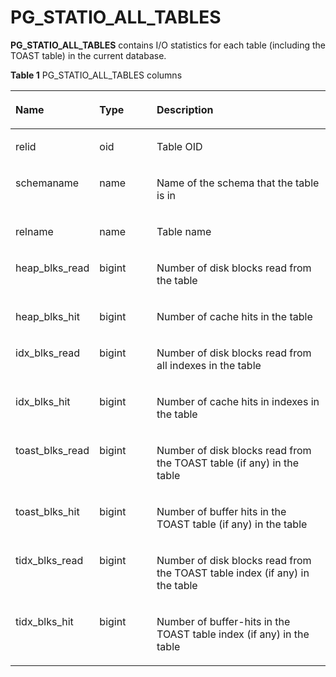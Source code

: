# PG\_STATIO\_ALL\_TABLES<a name="EN-US_TOPIC_0242385986"></a>

**PG\_STATIO\_ALL\_TABLES**  contains I/O statistics for each table \(including the TOAST table\) in the current database.

**Table  1**  PG\_STATIO\_ALL\_TABLES columns

<a name="en-us_topic_0237122459_en-us_topic_0059778203_t77142dd7ba094796ba21bbf39642846f"></a>
<table><thead align="left"><tr id="en-us_topic_0237122459_en-us_topic_0059778203_r4775d389fd7948ff9c97b1cb8281c162"><th class="cellrowborder" valign="top" width="25.85%" id="mcps1.2.4.1.1"><p id="en-us_topic_0237122459_en-us_topic_0059778203_a6e6f7f26366f4545b60e87d4216e1602"><a name="en-us_topic_0237122459_en-us_topic_0059778203_a6e6f7f26366f4545b60e87d4216e1602"></a><a name="en-us_topic_0237122459_en-us_topic_0059778203_a6e6f7f26366f4545b60e87d4216e1602"></a>Name</p>
</th>
<th class="cellrowborder" valign="top" width="18.33%" id="mcps1.2.4.1.2"><p id="en-us_topic_0237122459_en-us_topic_0059778203_ad7d41bf83c284c2ba93ac8ac65786274"><a name="en-us_topic_0237122459_en-us_topic_0059778203_ad7d41bf83c284c2ba93ac8ac65786274"></a><a name="en-us_topic_0237122459_en-us_topic_0059778203_ad7d41bf83c284c2ba93ac8ac65786274"></a>Type</p>
</th>
<th class="cellrowborder" valign="top" width="55.82%" id="mcps1.2.4.1.3"><p id="en-us_topic_0237122459_en-us_topic_0059778203_ad3871754487148dea241020676fa5fc5"><a name="en-us_topic_0237122459_en-us_topic_0059778203_ad3871754487148dea241020676fa5fc5"></a><a name="en-us_topic_0237122459_en-us_topic_0059778203_ad3871754487148dea241020676fa5fc5"></a>Description</p>
</th>
</tr>
</thead>
<tbody><tr id="en-us_topic_0237122459_en-us_topic_0059778203_r3439b4ddd48c4d6098a642b70ebfcfaf"><td class="cellrowborder" valign="top" width="25.85%" headers="mcps1.2.4.1.1 "><p id="en-us_topic_0237122459_en-us_topic_0059778203_ad3e2726ea09d48d98339fdd6a4f41de2"><a name="en-us_topic_0237122459_en-us_topic_0059778203_ad3e2726ea09d48d98339fdd6a4f41de2"></a><a name="en-us_topic_0237122459_en-us_topic_0059778203_ad3e2726ea09d48d98339fdd6a4f41de2"></a>relid</p>
</td>
<td class="cellrowborder" valign="top" width="18.33%" headers="mcps1.2.4.1.2 "><p id="en-us_topic_0237122459_en-us_topic_0059778203_a0fa7bc1047dd4e69a3a9eaacacc99e49"><a name="en-us_topic_0237122459_en-us_topic_0059778203_a0fa7bc1047dd4e69a3a9eaacacc99e49"></a><a name="en-us_topic_0237122459_en-us_topic_0059778203_a0fa7bc1047dd4e69a3a9eaacacc99e49"></a>oid</p>
</td>
<td class="cellrowborder" valign="top" width="55.82%" headers="mcps1.2.4.1.3 "><p id="en-us_topic_0237122459_en-us_topic_0059778203_ac935b8d95349425682ccba4fa45369d8"><a name="en-us_topic_0237122459_en-us_topic_0059778203_ac935b8d95349425682ccba4fa45369d8"></a><a name="en-us_topic_0237122459_en-us_topic_0059778203_ac935b8d95349425682ccba4fa45369d8"></a>Table OID</p>
</td>
</tr>
<tr id="en-us_topic_0237122459_en-us_topic_0059778203_r3d47e3d2560344e4be28ad2968ed0ee3"><td class="cellrowborder" valign="top" width="25.85%" headers="mcps1.2.4.1.1 "><p id="en-us_topic_0237122459_en-us_topic_0059778203_ae9ef2c6a86aa459db7617006ef8c9d7f"><a name="en-us_topic_0237122459_en-us_topic_0059778203_ae9ef2c6a86aa459db7617006ef8c9d7f"></a><a name="en-us_topic_0237122459_en-us_topic_0059778203_ae9ef2c6a86aa459db7617006ef8c9d7f"></a>schemaname</p>
</td>
<td class="cellrowborder" valign="top" width="18.33%" headers="mcps1.2.4.1.2 "><p id="en-us_topic_0237122459_en-us_topic_0059778203_a1a34ba49eb52471f824452acc3608f3e"><a name="en-us_topic_0237122459_en-us_topic_0059778203_a1a34ba49eb52471f824452acc3608f3e"></a><a name="en-us_topic_0237122459_en-us_topic_0059778203_a1a34ba49eb52471f824452acc3608f3e"></a>name</p>
</td>
<td class="cellrowborder" valign="top" width="55.82%" headers="mcps1.2.4.1.3 "><p id="en-us_topic_0237122459_en-us_topic_0059778203_a038d9833b3ac4699986b3853594f3a44"><a name="en-us_topic_0237122459_en-us_topic_0059778203_a038d9833b3ac4699986b3853594f3a44"></a><a name="en-us_topic_0237122459_en-us_topic_0059778203_a038d9833b3ac4699986b3853594f3a44"></a>Name of the schema that the table is in</p>
</td>
</tr>
<tr id="en-us_topic_0237122459_en-us_topic_0059778203_r271e421a8f9f4d6e81aa19cc1b62d311"><td class="cellrowborder" valign="top" width="25.85%" headers="mcps1.2.4.1.1 "><p id="en-us_topic_0237122459_en-us_topic_0059778203_a30a9ff3923534b00893117a0463e8eae"><a name="en-us_topic_0237122459_en-us_topic_0059778203_a30a9ff3923534b00893117a0463e8eae"></a><a name="en-us_topic_0237122459_en-us_topic_0059778203_a30a9ff3923534b00893117a0463e8eae"></a>relname</p>
</td>
<td class="cellrowborder" valign="top" width="18.33%" headers="mcps1.2.4.1.2 "><p id="en-us_topic_0237122459_en-us_topic_0059778203_a4f8ac6bfbb7f448d92f7f3c7f090dea7"><a name="en-us_topic_0237122459_en-us_topic_0059778203_a4f8ac6bfbb7f448d92f7f3c7f090dea7"></a><a name="en-us_topic_0237122459_en-us_topic_0059778203_a4f8ac6bfbb7f448d92f7f3c7f090dea7"></a>name</p>
</td>
<td class="cellrowborder" valign="top" width="55.82%" headers="mcps1.2.4.1.3 "><p id="en-us_topic_0237122459_en-us_topic_0059778203_a6af7442f22844ef2b59216837917dc10"><a name="en-us_topic_0237122459_en-us_topic_0059778203_a6af7442f22844ef2b59216837917dc10"></a><a name="en-us_topic_0237122459_en-us_topic_0059778203_a6af7442f22844ef2b59216837917dc10"></a>Table name</p>
</td>
</tr>
<tr id="en-us_topic_0237122459_en-us_topic_0059778203_rbf06324329214c73843cffccd1ba95d4"><td class="cellrowborder" valign="top" width="25.85%" headers="mcps1.2.4.1.1 "><p id="en-us_topic_0237122459_en-us_topic_0059778203_aedbde10e857443458c40ad019b0cbe95"><a name="en-us_topic_0237122459_en-us_topic_0059778203_aedbde10e857443458c40ad019b0cbe95"></a><a name="en-us_topic_0237122459_en-us_topic_0059778203_aedbde10e857443458c40ad019b0cbe95"></a>heap_blks_read</p>
</td>
<td class="cellrowborder" valign="top" width="18.33%" headers="mcps1.2.4.1.2 "><p id="en-us_topic_0237122459_en-us_topic_0059778203_ae66ca1dbdc2f49e49cd97976666c1e40"><a name="en-us_topic_0237122459_en-us_topic_0059778203_ae66ca1dbdc2f49e49cd97976666c1e40"></a><a name="en-us_topic_0237122459_en-us_topic_0059778203_ae66ca1dbdc2f49e49cd97976666c1e40"></a>bigint</p>
</td>
<td class="cellrowborder" valign="top" width="55.82%" headers="mcps1.2.4.1.3 "><p id="en-us_topic_0237122459_en-us_topic_0059778203_a79c5b20b06cd4d15a420d493bf036332"><a name="en-us_topic_0237122459_en-us_topic_0059778203_a79c5b20b06cd4d15a420d493bf036332"></a><a name="en-us_topic_0237122459_en-us_topic_0059778203_a79c5b20b06cd4d15a420d493bf036332"></a>Number of disk blocks read from the table</p>
</td>
</tr>
<tr id="en-us_topic_0237122459_en-us_topic_0059778203_rc2a81e02496c4e90bf65578a849c0a47"><td class="cellrowborder" valign="top" width="25.85%" headers="mcps1.2.4.1.1 "><p id="en-us_topic_0237122459_en-us_topic_0059778203_a70cd6a874d93492f869c0afb4ea4f008"><a name="en-us_topic_0237122459_en-us_topic_0059778203_a70cd6a874d93492f869c0afb4ea4f008"></a><a name="en-us_topic_0237122459_en-us_topic_0059778203_a70cd6a874d93492f869c0afb4ea4f008"></a>heap_blks_hit</p>
</td>
<td class="cellrowborder" valign="top" width="18.33%" headers="mcps1.2.4.1.2 "><p id="en-us_topic_0237122459_en-us_topic_0059778203_a715dfd39322b43429bbc94f7dd962367"><a name="en-us_topic_0237122459_en-us_topic_0059778203_a715dfd39322b43429bbc94f7dd962367"></a><a name="en-us_topic_0237122459_en-us_topic_0059778203_a715dfd39322b43429bbc94f7dd962367"></a>bigint</p>
</td>
<td class="cellrowborder" valign="top" width="55.82%" headers="mcps1.2.4.1.3 "><p id="en-us_topic_0237122459_en-us_topic_0059778203_a2cd01e1f3da44d9b870f8c5874f7da4e"><a name="en-us_topic_0237122459_en-us_topic_0059778203_a2cd01e1f3da44d9b870f8c5874f7da4e"></a><a name="en-us_topic_0237122459_en-us_topic_0059778203_a2cd01e1f3da44d9b870f8c5874f7da4e"></a>Number of cache hits in the table</p>
</td>
</tr>
<tr id="en-us_topic_0237122459_en-us_topic_0059778203_ra34e2bff12274203bcc5900356706703"><td class="cellrowborder" valign="top" width="25.85%" headers="mcps1.2.4.1.1 "><p id="en-us_topic_0237122459_en-us_topic_0059778203_aab95ca3f87e44b018bf0cf708830f731"><a name="en-us_topic_0237122459_en-us_topic_0059778203_aab95ca3f87e44b018bf0cf708830f731"></a><a name="en-us_topic_0237122459_en-us_topic_0059778203_aab95ca3f87e44b018bf0cf708830f731"></a>idx_blks_read</p>
</td>
<td class="cellrowborder" valign="top" width="18.33%" headers="mcps1.2.4.1.2 "><p id="en-us_topic_0237122459_en-us_topic_0059778203_a46eab030473b45bab1d1af4df476b3a1"><a name="en-us_topic_0237122459_en-us_topic_0059778203_a46eab030473b45bab1d1af4df476b3a1"></a><a name="en-us_topic_0237122459_en-us_topic_0059778203_a46eab030473b45bab1d1af4df476b3a1"></a>bigint</p>
</td>
<td class="cellrowborder" valign="top" width="55.82%" headers="mcps1.2.4.1.3 "><p id="en-us_topic_0237122459_en-us_topic_0059778203_a5ccbf7cdb9e14c6aa5bda23a5d0c00b4"><a name="en-us_topic_0237122459_en-us_topic_0059778203_a5ccbf7cdb9e14c6aa5bda23a5d0c00b4"></a><a name="en-us_topic_0237122459_en-us_topic_0059778203_a5ccbf7cdb9e14c6aa5bda23a5d0c00b4"></a>Number of disk blocks read from all indexes in the table</p>
</td>
</tr>
<tr id="en-us_topic_0237122459_en-us_topic_0059778203_r8015508c6f7f40c2bbfdcccdfc9e6cf0"><td class="cellrowborder" valign="top" width="25.85%" headers="mcps1.2.4.1.1 "><p id="en-us_topic_0237122459_en-us_topic_0059778203_a19a9ac17358c4e0f9c1cd8b34c8d51ce"><a name="en-us_topic_0237122459_en-us_topic_0059778203_a19a9ac17358c4e0f9c1cd8b34c8d51ce"></a><a name="en-us_topic_0237122459_en-us_topic_0059778203_a19a9ac17358c4e0f9c1cd8b34c8d51ce"></a>idx_blks_hit</p>
</td>
<td class="cellrowborder" valign="top" width="18.33%" headers="mcps1.2.4.1.2 "><p id="en-us_topic_0237122459_en-us_topic_0059778203_ac025ee09b4eb4e8880d3f6df5c84c293"><a name="en-us_topic_0237122459_en-us_topic_0059778203_ac025ee09b4eb4e8880d3f6df5c84c293"></a><a name="en-us_topic_0237122459_en-us_topic_0059778203_ac025ee09b4eb4e8880d3f6df5c84c293"></a>bigint</p>
</td>
<td class="cellrowborder" valign="top" width="55.82%" headers="mcps1.2.4.1.3 "><p id="en-us_topic_0237122459_en-us_topic_0059778203_ad12934a86b2048ffa1a355db8e0719f7"><a name="en-us_topic_0237122459_en-us_topic_0059778203_ad12934a86b2048ffa1a355db8e0719f7"></a><a name="en-us_topic_0237122459_en-us_topic_0059778203_ad12934a86b2048ffa1a355db8e0719f7"></a>Number of cache hits in indexes in the table</p>
</td>
</tr>
<tr id="en-us_topic_0237122459_en-us_topic_0059778203_r0d98613e6988429188e6d1c6e7e5b987"><td class="cellrowborder" valign="top" width="25.85%" headers="mcps1.2.4.1.1 "><p id="en-us_topic_0237122459_en-us_topic_0059778203_aa53cd5469ca1433f8deea2820f3719b4"><a name="en-us_topic_0237122459_en-us_topic_0059778203_aa53cd5469ca1433f8deea2820f3719b4"></a><a name="en-us_topic_0237122459_en-us_topic_0059778203_aa53cd5469ca1433f8deea2820f3719b4"></a>toast_blks_read</p>
</td>
<td class="cellrowborder" valign="top" width="18.33%" headers="mcps1.2.4.1.2 "><p id="en-us_topic_0237122459_en-us_topic_0059778203_aeda6e6651fda4c2ab820f1612a9e16a7"><a name="en-us_topic_0237122459_en-us_topic_0059778203_aeda6e6651fda4c2ab820f1612a9e16a7"></a><a name="en-us_topic_0237122459_en-us_topic_0059778203_aeda6e6651fda4c2ab820f1612a9e16a7"></a>bigint</p>
</td>
<td class="cellrowborder" valign="top" width="55.82%" headers="mcps1.2.4.1.3 "><p id="en-us_topic_0237122459_en-us_topic_0059778203_a7f246986bf3f46ff987aa231569dbc73"><a name="en-us_topic_0237122459_en-us_topic_0059778203_a7f246986bf3f46ff987aa231569dbc73"></a><a name="en-us_topic_0237122459_en-us_topic_0059778203_a7f246986bf3f46ff987aa231569dbc73"></a>Number of disk blocks read from the TOAST table (if any) in the table</p>
</td>
</tr>
<tr id="en-us_topic_0237122459_en-us_topic_0059778203_r8a162cb218af460c9c1ce57d0484a87e"><td class="cellrowborder" valign="top" width="25.85%" headers="mcps1.2.4.1.1 "><p id="en-us_topic_0237122459_en-us_topic_0059778203_a3468ddf01d40439cbbc58fa423d9e4a6"><a name="en-us_topic_0237122459_en-us_topic_0059778203_a3468ddf01d40439cbbc58fa423d9e4a6"></a><a name="en-us_topic_0237122459_en-us_topic_0059778203_a3468ddf01d40439cbbc58fa423d9e4a6"></a>toast_blks_hit</p>
</td>
<td class="cellrowborder" valign="top" width="18.33%" headers="mcps1.2.4.1.2 "><p id="en-us_topic_0237122459_en-us_topic_0059778203_a40304754e8114b01a594ef0972a26138"><a name="en-us_topic_0237122459_en-us_topic_0059778203_a40304754e8114b01a594ef0972a26138"></a><a name="en-us_topic_0237122459_en-us_topic_0059778203_a40304754e8114b01a594ef0972a26138"></a>bigint</p>
</td>
<td class="cellrowborder" valign="top" width="55.82%" headers="mcps1.2.4.1.3 "><p id="en-us_topic_0237122459_en-us_topic_0059778203_aa11824b6f64f4862bdc2185af37fbd68"><a name="en-us_topic_0237122459_en-us_topic_0059778203_aa11824b6f64f4862bdc2185af37fbd68"></a><a name="en-us_topic_0237122459_en-us_topic_0059778203_aa11824b6f64f4862bdc2185af37fbd68"></a>Number of buffer hits in the TOAST table (if any) in the table</p>
</td>
</tr>
<tr id="en-us_topic_0237122459_en-us_topic_0059778203_ra8169bdf3d884a0993eed1813dad5880"><td class="cellrowborder" valign="top" width="25.85%" headers="mcps1.2.4.1.1 "><p id="en-us_topic_0237122459_en-us_topic_0059778203_a90b296e602a0479dbcc782579171e992"><a name="en-us_topic_0237122459_en-us_topic_0059778203_a90b296e602a0479dbcc782579171e992"></a><a name="en-us_topic_0237122459_en-us_topic_0059778203_a90b296e602a0479dbcc782579171e992"></a>tidx_blks_read</p>
</td>
<td class="cellrowborder" valign="top" width="18.33%" headers="mcps1.2.4.1.2 "><p id="en-us_topic_0237122459_en-us_topic_0059778203_af1c8477d2f8f46778d61a7c5cd399168"><a name="en-us_topic_0237122459_en-us_topic_0059778203_af1c8477d2f8f46778d61a7c5cd399168"></a><a name="en-us_topic_0237122459_en-us_topic_0059778203_af1c8477d2f8f46778d61a7c5cd399168"></a>bigint</p>
</td>
<td class="cellrowborder" valign="top" width="55.82%" headers="mcps1.2.4.1.3 "><p id="en-us_topic_0237122459_en-us_topic_0059778203_a636e6939b0b04fec87106da9c211cac7"><a name="en-us_topic_0237122459_en-us_topic_0059778203_a636e6939b0b04fec87106da9c211cac7"></a><a name="en-us_topic_0237122459_en-us_topic_0059778203_a636e6939b0b04fec87106da9c211cac7"></a>Number of disk blocks read from the TOAST table index (if any) in the table</p>
</td>
</tr>
<tr id="en-us_topic_0237122459_en-us_topic_0059778203_ra165e6b5d2f24acdbb416b88bb9053a5"><td class="cellrowborder" valign="top" width="25.85%" headers="mcps1.2.4.1.1 "><p id="en-us_topic_0237122459_en-us_topic_0059778203_a70e39525e9064018bd4ce83b5ac4736c"><a name="en-us_topic_0237122459_en-us_topic_0059778203_a70e39525e9064018bd4ce83b5ac4736c"></a><a name="en-us_topic_0237122459_en-us_topic_0059778203_a70e39525e9064018bd4ce83b5ac4736c"></a>tidx_blks_hit</p>
</td>
<td class="cellrowborder" valign="top" width="18.33%" headers="mcps1.2.4.1.2 "><p id="en-us_topic_0237122459_en-us_topic_0059778203_ad48c9d7fe57645729c5ce63838a2adf2"><a name="en-us_topic_0237122459_en-us_topic_0059778203_ad48c9d7fe57645729c5ce63838a2adf2"></a><a name="en-us_topic_0237122459_en-us_topic_0059778203_ad48c9d7fe57645729c5ce63838a2adf2"></a>bigint</p>
</td>
<td class="cellrowborder" valign="top" width="55.82%" headers="mcps1.2.4.1.3 "><p id="en-us_topic_0237122459_en-us_topic_0059778203_ae3623ec1063b499f8befe4b8a8e2ef0a"><a name="en-us_topic_0237122459_en-us_topic_0059778203_ae3623ec1063b499f8befe4b8a8e2ef0a"></a><a name="en-us_topic_0237122459_en-us_topic_0059778203_ae3623ec1063b499f8befe4b8a8e2ef0a"></a>Number of buffer-hits in the TOAST table index (if any) in the table</p>
</td>
</tr>
</tbody>
</table>

